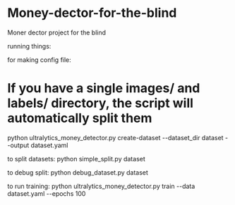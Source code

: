 # Money-dector-for-the-blind
Moner dector project for the blind





running things:

for making config file:
# If you have a single images/ and labels/ directory, the script will automatically split them
python ultralytics_money_detector.py create-dataset --dataset_dir dataset --output dataset.yaml

to split datasets:
python simple_split.py dataset

to debug split:
python debug_dataset.py dataset

to run training:
python ultralytics_money_detector.py train --data dataset.yaml --epochs 100
